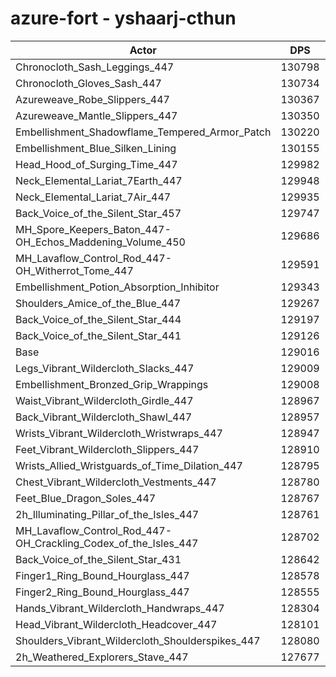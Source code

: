 # azure-fort - yshaarj-cthun
| Actor | DPS | Increase |
|---|:---:|:---:|
|Chronocloth_Sash_Leggings_447|130798|1.38%|
|Chronocloth_Gloves_Sash_447|130734|1.33%|
|Azureweave_Robe_Slippers_447|130367|1.05%|
|Azureweave_Mantle_Slippers_447|130350|1.03%|
|Embellishment_Shadowflame_Tempered_Armor_Patch|130220|0.93%|
|Embellishment_Blue_Silken_Lining|130155|0.88%|
|Head_Hood_of_Surging_Time_447|129982|0.75%|
|Neck_Elemental_Lariat_7Earth_447|129948|0.72%|
|Neck_Elemental_Lariat_7Air_447|129935|0.71%|
|Back_Voice_of_the_Silent_Star_457|129747|0.57%|
|MH_Spore_Keepers_Baton_447-OH_Echos_Maddening_Volume_450|129686|0.52%|
|MH_Lavaflow_Control_Rod_447-OH_Witherrot_Tome_447|129591|0.45%|
|Embellishment_Potion_Absorption_Inhibitor|129343|0.25%|
|Shoulders_Amice_of_the_Blue_447|129267|0.19%|
|Back_Voice_of_the_Silent_Star_444|129197|0.14%|
|Back_Voice_of_the_Silent_Star_441|129126|0.09%|
|Base|129016|0.00%|
|Legs_Vibrant_Wildercloth_Slacks_447|129009|-0.01%|
|Embellishment_Bronzed_Grip_Wrappings|129008|-0.01%|
|Waist_Vibrant_Wildercloth_Girdle_447|128967|-0.04%|
|Back_Vibrant_Wildercloth_Shawl_447|128957|-0.05%|
|Wrists_Vibrant_Wildercloth_Wristwraps_447|128947|-0.05%|
|Feet_Vibrant_Wildercloth_Slippers_447|128910|-0.08%|
|Wrists_Allied_Wristguards_of_Time_Dilation_447|128795|-0.17%|
|Chest_Vibrant_Wildercloth_Vestments_447|128780|-0.18%|
|Feet_Blue_Dragon_Soles_447|128767|-0.19%|
|2h_Illuminating_Pillar_of_the_Isles_447|128761|-0.20%|
|MH_Lavaflow_Control_Rod_447-OH_Crackling_Codex_of_the_Isles_447|128702|-0.24%|
|Back_Voice_of_the_Silent_Star_431|128642|-0.29%|
|Finger1_Ring_Bound_Hourglass_447|128578|-0.34%|
|Finger2_Ring_Bound_Hourglass_447|128555|-0.36%|
|Hands_Vibrant_Wildercloth_Handwraps_447|128304|-0.55%|
|Head_Vibrant_Wildercloth_Headcover_447|128101|-0.71%|
|Shoulders_Vibrant_Wildercloth_Shoulderspikes_447|128080|-0.73%|
|2h_Weathered_Explorers_Stave_447|127677|-1.04%|
